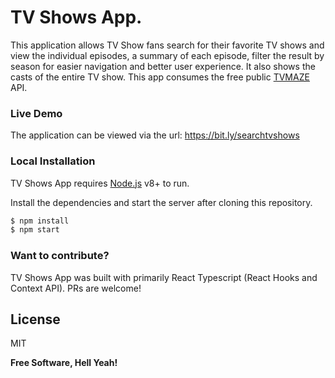 # TV Shows App.

This application allows TV Show fans search for their favorite TV shows and view the individual episodes, a summary of each episode, filter the result by season for easier navigation and better user experience.
It also shows the casts of the entire TV show.
This app consumes the free public [TVMAZE](https://www.tvmaze.com/api) API.

### Live Demo
The application can be viewed via the url:  https://bit.ly/searchtvshows

### Local Installation

TV Shows App requires [Node.js](https://nodejs.org/) v8+ to run.

Install the dependencies and start the server after cloning this repository.

```sh
$ npm install
$ npm start
```

### Want to contribute?
TV Shows App was built with primarily React Typescript (React Hooks and Context API).
PRs are welcome!

License
----

MIT


**Free Software, Hell Yeah!**
